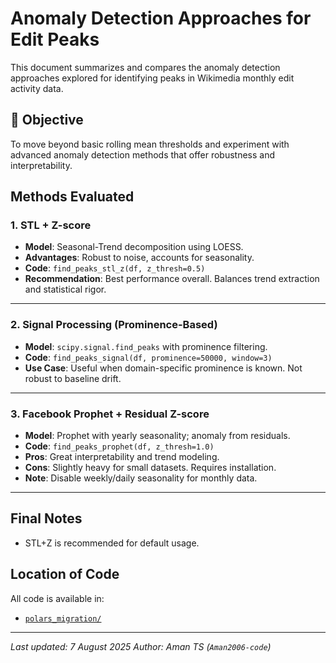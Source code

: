 # Anomaly Detection Approaches for Edit Peaks

This document summarizes and compares the anomaly detection approaches explored for identifying peaks in Wikimedia monthly edit activity data.

## 📌 Objective

To move beyond basic rolling mean thresholds and experiment with advanced anomaly detection methods that offer robustness and interpretability.

##  Methods Evaluated

### 1. STL + Z-score

- **Model**: Seasonal-Trend decomposition using LOESS.
- **Advantages**: Robust to noise, accounts for seasonality.
- **Code**: `find_peaks_stl_z(df, z_thresh=0.5)`
- **Recommendation**: Best performance overall. Balances trend extraction and statistical rigor.

---

### 2. Signal Processing (Prominence-Based)

- **Model**: `scipy.signal.find_peaks` with prominence filtering.
- **Code**: `find_peaks_signal(df, prominence=50000, window=3)`
- **Use Case**: Useful when domain-specific prominence is known. Not robust to baseline drift.

---

### 3. Facebook Prophet + Residual Z-score

- **Model**: Prophet with yearly seasonality; anomaly from residuals.
- **Code**: `find_peaks_prophet(df, z_thresh=1.0)`
- **Pros**: Great interpretability and trend modeling.
- **Cons**: Slightly heavy for small datasets. Requires installation.
- **Note**: Disable weekly/daily seasonality for monthly data.

---


##  Final Notes

- STL+Z is recommended for default usage.

## Location of Code

All code is available in:
- [`polars_migration/`](../polars_migration/)


---

_Last updated: 7 August 2025_
_Author: Aman TS (`Aman2006-code`)_
